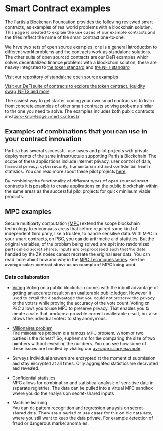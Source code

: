 # Smart Contract examples

The Partisia Blockchain Foundation provides the following reviewed smart contracts, as examples of real world problems
with a blockchain solution. This page is created to explain the use cases of our example contracts and the titles reflect
the name of the smart contract one-to-one.

We have two sets of open source examples, one is a general introduction to different world problems and the contracts
work as standalone solutions. The other
suite of open sourced contracts are our DeFi examples which solves decentralized finance problems with a blockchain
solution, these are heavily integrated
to [the token standard](https://partisiablockchain.gitlab.io/documentation/smart-contracts/integration/mpc-20-token-contract.html)
and [the NFT standard](https://partisiablockchain.gitlab.io/documentation/smart-contracts/integration/mpc-721-nft-contract.html).

[Visit our repository of standalone open source examples](https://gitlab.com/partisiablockchain/language/example-contracts)

[Visit our DeFi suite of contracts to explore the token contract, liquidity swap, NFTS and more](https://gitlab.com/partisiablockchain/language/contracts/defi)

The easiest way to get started coding your own smart contracts is to learn
from concrete examples of other smart contracts solving problems similar to the one you need to solve. The examples
includes both public contracts and [zero-knowledge smart contracts](zk-smart-contracts/zk-smart-contracts.md)

## Examples of combinations that you can use in your contract innovation

Partisia has several successful use cases and pilot projects with private deployments of the same infrastructure supporting
Partisia Blockchain.
The scope of these applications include internet privacy, user control of data, financial privacy, cybersecurity,
humanitarian aid and confidential health statistics.
You can read more about these pilot projects [here](https://partisiablockchain.com/ecosystem).

By combining the functionality of different types of open sourced smart contracts it is possible to create applications
on the public blockchain within the same areas as the successful pilot projects for quick minimum viable products.

## MPC examples

Secure multiparty computation [(MPC)](../pbc-fundamentals/dictionary.md#mpc) extend the scope blockchain technology to
encompass areas that before required some kind of independent third party, like a trustee, to handle sensitive data.
With MPC in your smart contracts, on PBC, you can do arithmetic and statistics. But the original variables, of the problem
being solved, are split into randomized parts called secret shares. Inputs are preprocessed such that the data handled by the ZK
nodes cannot recreate the original user data. You can read more about how and why in
the [MPC Techniques series](https://medium.com/partisia-blockchain/pbcacademy/home). See the average salary contract
above as an example of MPC being used.

### Data collaboration

- [Voting](https://gitlab.com/partisiablockchain/language/example-contracts/-/tree/main/rust/voting)
  Voting on a public blockchain comes with the inbuilt advantage of getting an accurate result on an unalterable public
  ledger. However, it used to entail the disadvantage that you could not preserve the privacy of the voters while
  proving the accuracy of the vote count. Voting on PBC allows you to use MPC to preserve privacy. That enables you to
  create a vote that produce a provable correct unalterable result, but also allows the individual voters to stay
  anonymous.

- [Millionaires problem](https://en.wikipedia.org/wiki/Yao%27s_Millionaires%27_problem)  
  The millionaires problem is a famous MPC problem. Whom of two parties is the richest? So, euphemism for the comparing
  the size of two numbers without revealing the numbers. You can see how some of these issues are handled by visiting
  our [average salary example](https://gitlab.com/partisiablockchain/language/example-contracts/-/tree/main/rust/zk-average-salary).

- Surveys
  Individual answers are encrypted at the moment of submission and stay encrypted at all times. Only aggregated
  statistics are decrypted and revealed.

- Confidential statistics  
  MPC allows for combination and statistical analysis of sensitive data in separate registries. The data can be pulled
  into a virtual MPC sandbox where you do the analysis on secret-shared inputs.

- Machine learning  
  You can do pattern recognition and regression analysis on secret-shared data. There are a myriad of use cases for this
  on big data sets, where you still want to keep the data private. For example detection of fraud or dangerous market
  anomalies.

